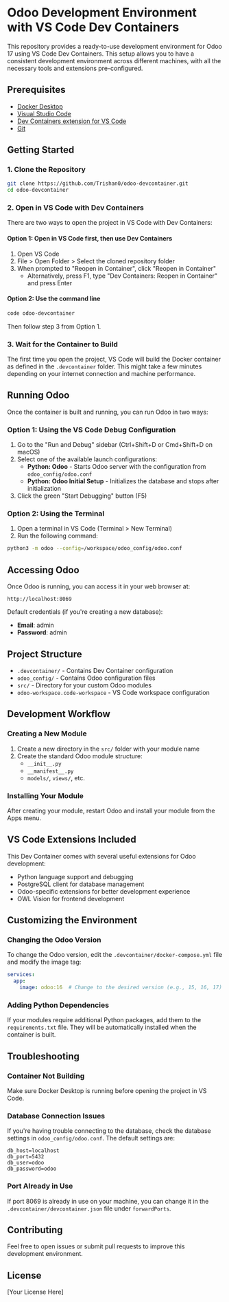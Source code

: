 # Odoo Development Environment with VS Code Dev Containers

This repository provides a ready-to-use development environment for Odoo 17 using VS Code Dev Containers. This setup allows you to have a consistent development environment across different machines, with all the necessary tools and extensions pre-configured.

## Prerequisites

- [Docker Desktop](https://www.docker.com/products/docker-desktop/)
- [Visual Studio Code](https://code.visualstudio.com/)
- [Dev Containers extension for VS Code](https://marketplace.visualstudio.com/items?itemName=ms-vscode-remote.remote-containers)
- [Git](https://git-scm.com/)

## Getting Started

### 1. Clone the Repository

```bash
git clone https://github.com/Trishan0/odoo-devcontainer.git
cd odoo-devcontainer
```

### 2. Open in VS Code with Dev Containers

There are two ways to open the project in VS Code with Dev Containers:

#### Option 1: Open in VS Code first, then use Dev Containers

1. Open VS Code
2. File > Open Folder > Select the cloned repository folder
3. When prompted to "Reopen in Container", click "Reopen in Container"
   - Alternatively, press F1, type "Dev Containers: Reopen in Container" and press Enter

#### Option 2: Use the command line

```bash
code odoo-devcontainer
```

Then follow step 3 from Option 1.

### 3. Wait for the Container to Build

The first time you open the project, VS Code will build the Docker container as defined in the `.devcontainer` folder. This might take a few minutes depending on your internet connection and machine performance.

## Running Odoo

Once the container is built and running, you can run Odoo in two ways:

### Option 1: Using the VS Code Debug Configuration

1. Go to the "Run and Debug" sidebar (Ctrl+Shift+D or Cmd+Shift+D on macOS)
2. Select one of the available launch configurations:
   - **Python: Odoo** - Starts Odoo server with the configuration from `odoo_config/odoo.conf`
   - **Python: Odoo Initial Setup** - Initializes the database and stops after initialization
3. Click the green "Start Debugging" button (F5)

### Option 2: Using the Terminal

1. Open a terminal in VS Code (Terminal > New Terminal)
2. Run the following command:

```bash
python3 -m odoo --config=/workspace/odoo_config/odoo.conf
```

## Accessing Odoo

Once Odoo is running, you can access it in your web browser at:

```
http://localhost:8069
```

Default credentials (if you're creating a new database):
- **Email**: admin
- **Password**: admin

## Project Structure

- `.devcontainer/` - Contains Dev Container configuration
- `odoo_config/` - Contains Odoo configuration files
- `src/` - Directory for your custom Odoo modules
- `odoo-workspace.code-workspace` - VS Code workspace configuration

## Development Workflow

### Creating a New Module

1. Create a new directory in the `src/` folder with your module name
2. Create the standard Odoo module structure:
   - `__init__.py`
   - `__manifest__.py`
   - `models/`, `views/`, etc.

### Installing Your Module

After creating your module, restart Odoo and install your module from the Apps menu.

## VS Code Extensions Included

This Dev Container comes with several useful extensions for Odoo development:

- Python language support and debugging
- PostgreSQL client for database management
- Odoo-specific extensions for better development experience
- OWL Vision for frontend development

## Customizing the Environment

### Changing the Odoo Version

To change the Odoo version, edit the `.devcontainer/docker-compose.yml` file and modify the image tag:

```yaml
services:
  app:
    image: odoo:16  # Change to the desired version (e.g., 15, 16, 17)
```

### Adding Python Dependencies

If your modules require additional Python packages, add them to the `requirements.txt` file. They will be automatically installed when the container is built.

## Troubleshooting

### Container Not Building

Make sure Docker Desktop is running before opening the project in VS Code.

### Database Connection Issues

If you're having trouble connecting to the database, check the database settings in `odoo_config/odoo.conf`. The default settings are:

```
db_host=localhost
db_port=5432
db_user=odoo
db_password=odoo
```

### Port Already in Use

If port 8069 is already in use on your machine, you can change it in the `.devcontainer/devcontainer.json` file under `forwardPorts`.

## Contributing

Feel free to open issues or submit pull requests to improve this development environment.

## License

[Your License Here]